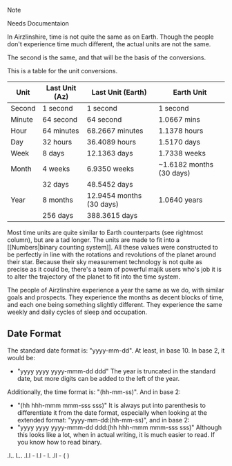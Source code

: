 
> [!NOTE]
> Needs Documentaion

In Airzlinshire, time is not quite the same as on Earth. Though the people don't experience time much different, the actual units are not the same.

The second is the same, and that will be the basis of the conversions.

This is a table for the unit conversions.

| Unit   | Last Unit (Az) | Last Unit (Earth)        | Earth Unit               |
| ------ | -------------- | ------------------------ | ------------------------ |
| Second | 1 second       | 1 second                 | 1 second                 |
| Minute | 64 second      | 64 second                | 1.0667 mins              |
| Hour   | 64 minutes     | 68.2667 minutes          | 1.1378 hours             |
| Day    | 32 hours       | 36.4089 hours            | 1.5170 days              |
| Week   | 8 days         | 12.1363 days             | 1.7338 weeks             |
| Month  | 4 weeks        | 6.9350 weeks             | ~1.6182 months (30 days) |
|        | 32 days        | 48.5452 days             |                          |
| Year   | 8 months       | 12.9454 months (30 days) | 1.0640 years             |
|        | 256 days       | 388.3615 days            |                          |

Most time units are quite similar to Earth counterparts (see rightmost column), but are a tad longer. The units are made to fit into a [[Numbers|binary counting system]]. All these values were constructed to be perfectly in line with the rotations and revolutions of the planet around their star. Because their sky measurement technology is not quite as precise as it could be, there's a team of powerful majik users who's job it is to alter the trajectory of the planet to fit into the time system.

The people of Airzlinshire experience a year the same as we do, with similar goals and prospects. They experience the months as decent blocks of time, and each one being something slightly different. They experience the same weekly and daily cycles of sleep and occupation.

## Date Format
The standard date format is: "yyyy-mm-dd". At least, in base 10. In base 2, it would be:
- "yyyy yyyy yyyy-mmm-dd ddd"
The year is truncated in the standard date, but more digits can be added to the left of the year.

Additionally, the time format is: "(hh-mm-ss)". And in base 2:
- "(hh hhh-mmm mmm-sss sss)"
It is always put into parenthesis to differentiate it from the date format, especially when looking at the extended format: "yyyy-mm-dd:(hh-mm-ss)", and in base 2:
- "yyyy yyyy yyyy-mmm-dd ddd:(hh hhh-mmm mmm-sss sss)"
Although this looks like a lot, when in actual writing, it is much easier to read. If you know how to read binary.

.l.. l... .l.l - l.l - l. .ll - (  )